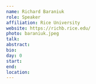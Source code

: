 ```yaml
---
name: Richard Baraniuk
role: Speaker
affiliation: Rice University
website: https://richb.rice.edu/
photo: baraniuk.jpeg
talk: 
abstract: 
bio: 
day: 0
start: 
end: 
location: 
---
```

